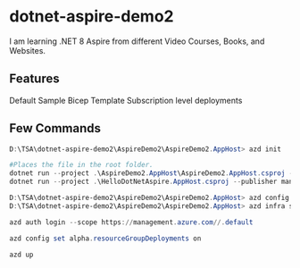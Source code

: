 # dotnet-aspire-demo2

I am learning .NET 8 Aspire from different Video Courses, Books, and Websites.

## Features

Default Sample
Bicep Template
Subscription level deployments

## Few Commands

```powershell
D:\TSA\dotnet-aspire-demo2\AspireDemo2\AspireDemo2.AppHost> azd init

#Places the file in the root folder.
dotnet run --project .\AspireDemo2.AppHost\AspireDemo2.AppHost.csproj --publisher manifest --output-path ../aspire-manifest.json
dotnet run --project .\HelloDotNetAspire.AppHost.csproj --publisher manifest --output-path aspire-manifest.json

D:\TSA\dotnet-aspire-demo2\AspireDemo2\AspireDemo2.AppHost> azd config set alpha.infraSynth on
D:\TSA\dotnet-aspire-demo2\AspireDemo2\AspireDemo2.AppHost> azd infra synth

azd auth login --scope https://management.azure.com//.default

azd config set alpha.resourceGroupDeployments on

azd up
```

